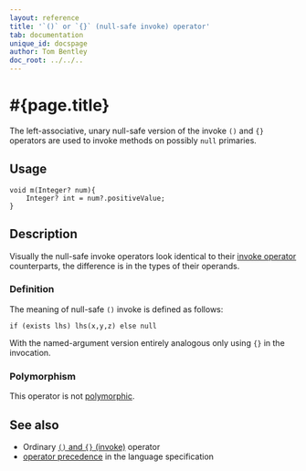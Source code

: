```yaml
---
layout: reference
title: '`()` or `{}` (null-safe invoke) operator'
tab: documentation
unique_id: docspage
author: Tom Bentley
doc_root: ../../..
---
```


# #{page.title}

The left-associative, unary null-safe version of the invoke 
`()` and `{}` operators are used to invoke methods on possibly `null`
primaries.

## Usage 

<!-- try: -->
    void m(Integer? num){
        Integer? int = num?.positiveValue;
    }

## Description

Visually the null-safe invoke operators look identical to their
[invoke operator](../invoke) counterparts, the difference is in the
types of their operands.

### Definition

The meaning of null-safe `()` invoke is defined as follows:

<!-- check:none -->
<!-- try: -->
    if (exists lhs) lhs(x,y,z) else null

With the named-argument version entirely analogous only using `{}` in the 
invocation.

### Polymorphism

This operator is not [polymorphic](#{page.doc_root}/reference/operator/operator-polymorphism). 

## See also

* Ordinary [`()` and `{}` (invoke)](../invoke) operator
* [operator precedence](#{site.urls.spec_current}#operatorprecedence) in the 
  language specification
